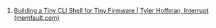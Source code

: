1. [Building a Tiny CLI Shell for Tiny Firmware | Tyler Hoffman, Interrupt (memfault.com)](https://interrupt.memfault.com/blog/firmware-shell)
